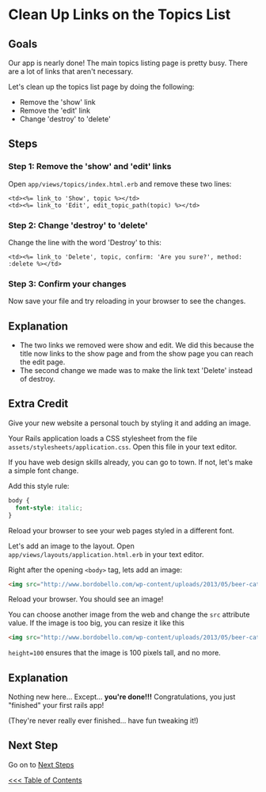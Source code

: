 # Clean Up Links on the Topics List
## Goals
Our app is nearly done! The main topics listing page is pretty busy. There are a lot of links that aren't necessary.

Let's clean up the topics list page by doing the following:

* Remove the 'show' link
* Remove the 'edit' link
* Change 'destroy' to 'delete'

## Steps
### Step 1: Remove the 'show' and 'edit' links
Open `app/views/topics/index.html.erb` and remove these two lines:

```erb
<td><%= link_to 'Show', topic %></td>
<td><%= link_to 'Edit', edit_topic_path(topic) %></td>
```

### Step 2: Change 'destroy' to 'delete'
Change the line with the word 'Destroy' to this:

```erb
<td><%= link_to 'Delete', topic, confirm: 'Are you sure?', method: :delete %></td>
```

### Step 3: Confirm your changes
Now save your file and try reloading in your browser to see the changes.

## Explanation
* The two links we removed were show and edit. 
We did this because the title now links to the show page and from the show page you can reach the edit page.
* The second change we made was to make the link text 'Delete' instead of destroy.

## Extra Credit

Give your new website a personal touch by styling it and adding an image.

Your Rails application loads a CSS stylesheet from the file `assets/stylesheets/application.css`. 
Open this file in your text editor.

If you have web design skills already, you can go to town. If not, let's make a simple font change.

Add this style rule:

```css
body {
  font-style: italic;
}
```

Reload your browser to see your web pages styled in a different font.

Let's add an image to the layout. Open `app/views/layouts/application.html.erb` in your text editor.

Right after the opening `<body>` tag, lets add an image:

```html
<img src="http://www.bordobello.com/wp-content/uploads/2013/05/beer-cat-15.jpg"/>
```

Reload your browser. You should see an image!

You can choose another image from the web and change the `src` attribute value. If the image is too big, you 
can resize it like this

```html
<img src="http://www.bordobello.com/wp-content/uploads/2013/05/beer-cat-15.jpg" height=100 />
```

`height=100` ensures that the image is 100 pixels tall, and no more.

## Explanation
Nothing new here... Except... **you're done!!!**
Congratulations, you just "finished" your first rails app!

(They're never really ever finished... have fun tweaking it!)

## Next Step
Go on to [Next Steps](/next_steps)

[<<< Table of Contents](/curriculum/curriculum_toc)